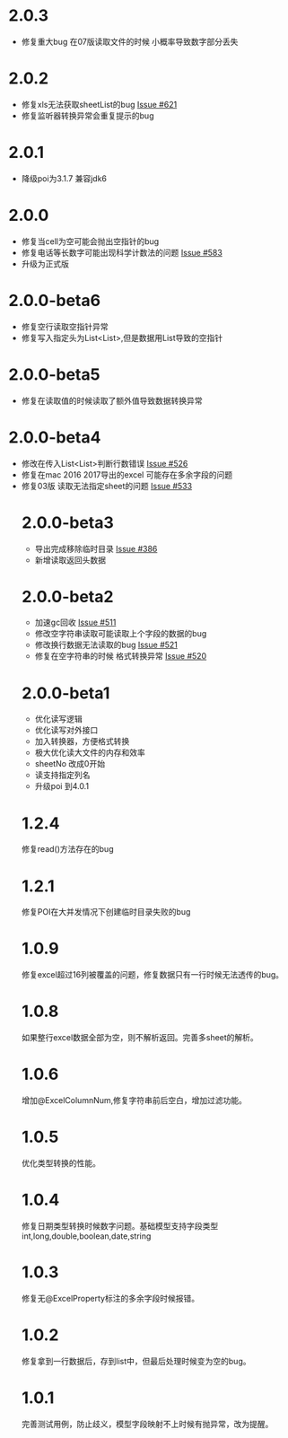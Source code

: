 # 2.0.3
* 修复重大bug 在07版读取文件的时候 小概率导致数字部分丢失

# 2.0.2
* 修复xls无法获取sheetList的bug [Issue #621](https://github.com/alibaba/easyexcel/issues/621)
* 修复监听器转换异常会重复提示的bug

# 2.0.1
* 降级poi为3.1.7 兼容jdk6

# 2.0.0
* 修复当cell为空可能会抛出空指针的bug
* 修复电话等长数字可能出现科学计数法的问题 [Issue #583](https://github.com/alibaba/easyexcel/issues/583)
* 升级为正式版

# 2.0.0-beta6
* 修复空行读取空指针异常
* 修复写入指定头为List<List<String>>,但是数据用List<Class>导致的空指针

# 2.0.0-beta5
* 修复在读取值的时候读取了额外值导致数据转换异常

# 2.0.0-beta4
* 修改在传入List<List<Object>>判断行数错误 [Issue #526](https://github.com/alibaba/easyexcel/issues/526)
* 修复在mac 2016 2017导出的excel 可能存在多余字段的问题
* 修复03版 读取无法指定sheet的问题 [Issue #533](https://github.com/alibaba/easyexcel/issues/533)

# 2.0.0-beta3
* 导出完成移除临时目录 [Issue #386](https://github.com/alibaba/easyexcel/issues/386)
* 新增读取返回头数据

# 2.0.0-beta2
* 加速gc回收 [Issue #511](https://github.com/alibaba/easyexcel/issues/511)
* 修改空字符串读取可能读取上个字段的数据的bug
* 修改换行数据无法读取的bug [Issue #521](https://github.com/alibaba/easyexcel/issues/521)
* 修复在空字符串的时候 格式转换异常 [Issue #520](https://github.com/alibaba/easyexcel/issues/520)

# 2.0.0-beta1
* 优化读写逻辑
* 优化读写对外接口
* 加入转换器，方便格式转换
* 极大优化读大文件的内存和效率
* sheetNo 改成0开始
* 读支持指定列名
* 升级poi 到4.0.1
# 1.2.4
修复read()方法存在的bug
# 1.2.1
修复POI在大并发情况下创建临时目录失败的bug
# 1.0.9 
修复excel超过16列被覆盖的问题，修复数据只有一行时候无法透传的bug。
# 1.0.8
如果整行excel数据全部为空，则不解析返回。完善多sheet的解析。
# 1.0.6
增加@ExcelColumnNum,修复字符串前后空白，增加过滤功能。
# 1.0.5
优化类型转换的性能。
# 1.0.4
修复日期类型转换时候数字问题。基础模型支持字段类型int,long,double,boolean,date,string
# 1.0.3
修复无@ExcelProperty标注的多余字段时候报错。
# 1.0.2 
修复拿到一行数据后，存到list中，但最后处理时候变为空的bug。
# 1.0.1
完善测试用例，防止歧义，模型字段映射不上时候有抛异常，改为提醒。